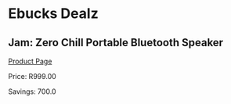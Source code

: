 
# Ebucks Dealz
## Jam: Zero Chill Portable Bluetooth Speaker
[Product Page](https://www.ebucks.com/web/shop/productSelected.do?prodId=1089334686&catId=375509364)

Price: R999.00

Savings: 700.0


	